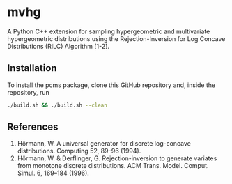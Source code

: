 # mvhg

A Python C++ extension for sampling hypergeometric and multivariate hypergeometric distributions using the Rejection-Inversion for Log Concave Distributions (RILC) Algorithm [1-2].

## Installation

To install the pcms package, clone this GitHub repository and, inside the repository, run

```bash
./build.sh && ./build.sh --clean
```

## References

1. Hörmann, W. A universal generator for discrete log-concave distributions. Computing 52, 89–96 (1994).
2. Hörmann, W. & Derflinger, G. Rejection-inversion to generate variates from monotone discrete distributions. ACM Trans. Model. Comput. Simul. 6, 169–184 (1996).

